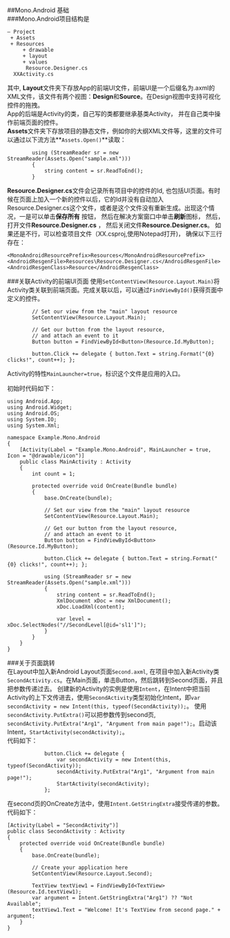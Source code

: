 ##Mono.Android 基础  
###Mono.Android项目结构是  

	— Project
	 + Assets
	 + Resources
		 + drawable
		 + layout
		 + values
		  Resource.Designer.cs
	  XXActivity.cs  

其中, **Layout**文件夹下存放App的前端UI文件，前端UI是一个后缀名为.axml的XML文件，该文件有两个视图：**Design**和**Source**。在Design视图中支持可视化控件的拖拽。  
App的后端是Activity的类，自己写的类都要继承基类Activity， 并在自己类中操作前端页面的控件。  
**Assets**文件夹下存放项目的静态文件，例如你的大纲XML文件等，这里的文件可以通过以下流方法**`Assets.Open()`**读取：  

            using (StreamReader sr = new StreamReader(Assets.Open("sample.xml")))
            {
                string content = sr.ReadToEnd();
            }

**Resource.Designer.cs**文件会记录所有项目中的控件的Id, 也包括UI页面。有时候在页面上加入一个新的控件以后，它的Id并没有自动加入Resource.Designer.cs这个文件，或者是这个文件没有重新生成。出现这个情况，一是可以单击**保存所有** 按钮，  然后在解决方案窗口中单击**刷新**图标， 然后，打开文件**Resource.Designer.cs** ， 然后关闭文件**Resource.Designer.cs**。 如果还是不行，可以检查项目文件（XX.csproj,使用Notepad打开)， 确保以下三行存在：  

    <MonoAndroidResourcePrefix>Resources</MonoAndroidResourcePrefix>
    <AndroidResgenFile>Resources\Resource.Designer.cs</AndroidResgenFile>
    <AndroidResgenClass>Resource</AndroidResgenClass>

###关联Activity的前端UI页面
使用`SetContentView(Resource.Layout.Main)`将Activity类关联到前端页面。完成关联以后，可以通过`FindViewById()`获得页面中定义的控件。

            // Set our view from the "main" layout resource
            SetContentView(Resource.Layout.Main);

            // Get our button from the layout resource,
            // and attach an event to it
            Button button = FindViewById<Button>(Resource.Id.MyButton);          

            button.Click += delegate { button.Text = string.Format("{0} clicks!", count++); };

Activity的特性`MainLauncher=true`，标识这个文件是应用的入口。

初始时代码如下：  

    using Android.App;
    using Android.Widget;
    using Android.OS;
    using System.IO;
    using System.Xml;

    namespace Example.Mono.Android
    {
        [Activity(Label = "Example.Mono.Android", MainLauncher = true, Icon = "@drawable/icon")]
        public class MainActivity : Activity
        {
            int count = 1;

            protected override void OnCreate(Bundle bundle)
            {
                base.OnCreate(bundle);

                // Set our view from the "main" layout resource
                SetContentView(Resource.Layout.Main);

                // Get our button from the layout resource,
                // and attach an event to it
                Button button = FindViewById<Button>(Resource.Id.MyButton);          

                button.Click += delegate { button.Text = string.Format("{0} clicks!", count++); };

                using (StreamReader sr = new StreamReader(Assets.Open("sample.xml")))
                {
                    string content = sr.ReadToEnd();
                    XmlDocument xDoc = new XmlDocument();
                    xDoc.LoadXml(content);

                    var level = xDoc.SelectNodes("//SecondLevel[@id='sl1']");
                }
            }
        }
    }


###关于页面跳转  
在Layout中加入新Android Layout页面`Second.axml`, 在项目中加入新Activity类`SecondActivity.cs`。在Main页面，单击Button，然后跳转到Second页面，并且把参数传递过去。 创建新的Activity的实例是使用`Intent`，在Intent中把当前Activity的上下文传进去，使用`SecondActivity`类型初始化Intent，即`var secondActivity = new Intent(this, typeof(SecondActivity));`。 
使用`secondActivity.PutExtra()`可以把参数传到second页, `secondActivity.PutExtra("Arg1", "Argument from main page!");`。启动该Intent，`StartActivity(secondActivity);`。  
代码如下：

                button.Click += delegate {
                    var secondActivity = new Intent(this, typeof(SecondActivity));
                    secondActivity.PutExtra("Arg1", "Argument from main page!");
                    StartActivity(secondActivity);
                };

在second页的OnCreate方法中，使用`Intent.GetStringExtra`接受传递的参数。  
代码如下：

    [Activity(Label = "SecondActivity")]
    public class SecondActivity : Activity
    {
        protected override void OnCreate(Bundle bundle)
        {
            base.OnCreate(bundle);

            // Create your application here
            SetContentView(Resource.Layout.Second);

            TextView textView1 = FindViewById<TextView>(Resource.Id.textView1);
            var argument = Intent.GetStringExtra("Arg1") ?? "Not Available";
            textView1.Text = "Welcome! It's TextView from second page." + argument;
        }
    }